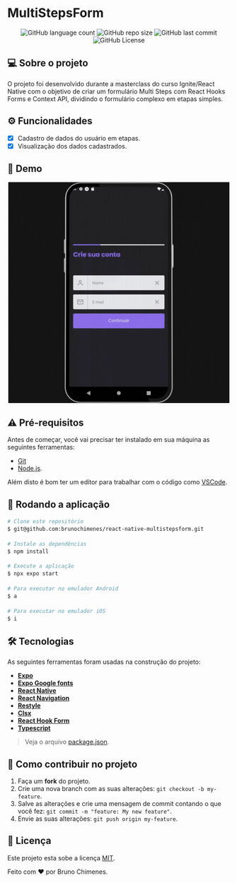 # MultiStepsForm

<p align="center">
  <img alt="GitHub language count" src="https://img.shields.io/github/languages/count/brunochimenes/react-native-multistepsform?color=%252304D361" />
  <img alt="GitHub repo size" src="https://img.shields.io/github/repo-size/brunochimenes/react-native-multistepsform?color=%252304D361" />
  <img alt="GitHub last commit" src="https://img.shields.io/github/last-commit/brunochimenes/react-native-multistepsform?color=%252304D361" />
  <img alt="GitHub License" src="https://img.shields.io/github/license/brunochimenes/react-native-multistepsform?color=%252304D361" />
</p>

## 💻 Sobre o projeto

O projeto foi desenvolvido durante a masterclass do curso Ignite/React Native com o objetivo de criar um formulário Multi Steps com React Hooks Forms e Context API, dividindo o formulário complexo em etapas simples.

## ⚙️ Funcionalidades

- [x] Cadastro de dados do usuário em etapas.
- [x] Visualização dos dados cadastrados.

## 📱 Demo

<p align="center">
<img width='500' height='500' alt="Demo" src="/.github/assets/demo.gif" />  
</p>

## ⚠️ Pré-requisitos

Antes de começar, você vai precisar ter instalado em sua máquina as seguintes ferramentas:

- [Git](https://git-scm.com)
- [Node.js](https://nodejs.org/en/).

Além disto é bom ter um editor para trabalhar com o código como [VSCode](https://code.visualstudio.com/).

## 🧭 Rodando a aplicação

```bash
# Clone este repositório
$ git@github.com:brunochimenes/react-native-multistepsform.git

# Instale as dependências
$ npm install

# Execute a aplicação
$ npx expo start

# Para executar no emulador Android
$ a

# Para executar no emulador iOS
$ i
```

## 🛠 Tecnologias

As seguintes ferramentas foram usadas na construção do projeto:

- **[Expo](https://expo.io/)**
- **[Expo Google fonts](https://github.com/expo/google-fonts)**
- **[React Native](https://reactnative.dev/)**
- **[React Navigation](https://reactnavigation.org/)**
- **[Restyle](https://shopify.github.io/restyle/fundamentals/)**
- **[Clsx](https://github.com/lukeed/clsx)**
- **[React Hook Form](https://react-hook-form.com/)**
- **[Typescript](https://www.typescriptlang.org/)**

> Veja o arquivo [package.json](https://github.com/brunochimenes/react-native-multistepsform/blob/main/package.json).

## 💪 Como contribuir no projeto

1. Faça um **fork** do projeto.
2. Crie uma nova branch com as suas alterações: `git checkout -b my-feature`.
3. Salve as alterações e crie uma mensagem de commit contando o que você fez: `git commit -m "feature: My new feature"`.
4. Envie as suas alterações: `git push origin my-feature`.

## 📝 Licença

Este projeto esta sobe a licença [MIT](./LICENSE).

Feito com ❤️ por Bruno Chimenes.
